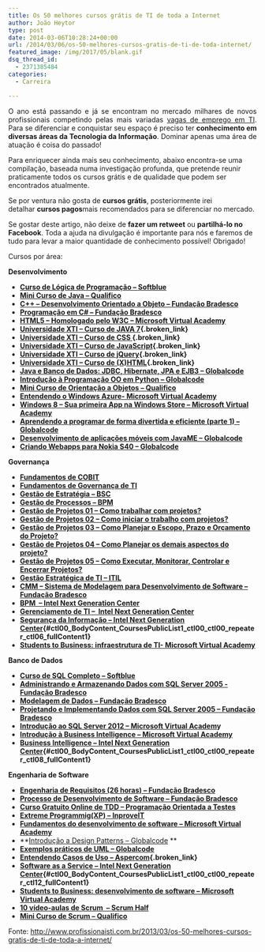 ```yaml
---
title: Os 50 melhores cursos grátis de TI de toda a Internet
author: João Heytor
type: post
date: 2014-03-06T10:28:24+00:00
url: /2014/03/06/os-50-melhores-cursos-gratis-de-ti-de-toda-internet/
featured_image: /img/2017/05/blank.gif
dsq_thread_id:
  - 2371385484
categories:
  - Carreira

---
```

<p style="text-align: justify">
  O ano está passando e já se encontram no mercado milhares de novos profissionais competindo pelas mais variadas <a title="Oportunidades em TI" href="http://profissionaisti.com.br/empregos/" target="_blank">vagas de emprego em TI</a>. Para se diferenciar e conquistar seu espaço é preciso ter <strong>conhecimento em diversas áreas da Tecnologia da Informação</strong>. Dominar apenas uma área de atuação é coisa do passado!
</p>

Para enriquecer ainda mais seu conhecimento, abaixo encontra-se uma compilação, baseada numa investigação profunda, que pretende reunir praticamente todos os cursos grátis e de qualidade que podem ser encontrados atualmente.

Se por ventura não gosta de **cursos grátis**, posteriormente irei detalhar **cursos pagos**mais recomendados para se diferenciar no mercado.

Se gostar deste artigo, não deixe de **fazer um retweet** ou **partilhá-lo no Facebook**. Toda a ajuda na divulgação é importante para nós e faremos de tudo para levar a maior quantidade de conhecimento possível! Obrigado!

Cursos por área:

**Desenvolvimento**

  * **<a href="http://www.softblue.com.br/site/curso/id/6/CURSO+LOGICA+DE+PROGRAMACAO+BASICO+ON+LINE+LO06" target="_blank">Curso de Lógica de Programação – Softblue</a>**
  * **<a href="http://www.qualifico.com.br/inscricao1.free.asp?curso=JBM" target="_blank" class="broken_link">Mini Curso de Java &#8211; Qualifico</a>**
  * **<a href="http://www.ev.org.br/Cursos/Lists/Cursos/DispForm.aspx?ID=22" target="_self" class="broken_link">C++ – Desenvolvimento Orientado a Objeto – Fundação Bradesco<img loading="lazy" alt="Use SHIFT+ENTER para abrir o menu (nova janela)" src="http://www.ev.org.br/_layouts/images/blank.gif" width="1" height="1" border="0" /></a>**
  * **<a href="http://www.ev.org.br/Cursos/Lists/Cursos/DispForm.aspx?ID=40" target="_self" class="broken_link">Programação em C# – Fundação Bradesco</a>**
  * **<a href="http://www.microsoftvirtualacademy.com/training-courses/html5-homologado-pelo-w3c" target="_blank">HTML5 – Homologado pelo W3C &#8211; Microsoft Virtual Academy</a>**
  * **[Universidade XTI – Curso de JAVA 7][1]{.broken_link}**
  * **[Universidade XTI – Curso de CSS ][2]{.broken_link}**
  * **[Universidade XTI – Curso de JavaScript][3]{.broken_link}**
  * **[Universidade XTI – Curso de jQuery][4]{.broken_link}**
  * **[Universidade XTI – Curso de (X)HTML][5]{.broken_link}**
  * **<a title="Clique para saber mais sobre este minicurso" href="http://www.globalcode.com.br/gratuitos/minicursos/minicurso-java-e-banco-de-dados-jdbc-hibernate-jpa-e-ejb-3" target="_blank">Java e Banco de Dados: JDBC, Hibernate, JPA e EJB3 – Globalcode</a>**
  * **<a title="Clique para saber mais sobre este minicurso" href="http://www.globalcode.com.br/gratuitos/minicursos/minicurso-introducao-a-programacao-orientada-a-objetos-em-python" target="_blank">Introdução à Programação OO em Python – Globalcode</a>**
  * **<a href="http://www.qualifico.com.br/curso.asp?curso=MOO" target="_blank" class="broken_link">Mini Curso de Orientação a Objetos &#8211; Qualifico</a>**
  * **<a href="http://www.microsoftvirtualacademy.com/training-courses/entendendo-o-windows-azure" target="_blank">Entendendo o Windows Azure- Microsoft Virtual Academy</a>**
  * **<a href="http://www.microsoftvirtualacademy.com/training-courses/windows-8-sua-primeira-app-na-windows-store" target="_blank">Windows 8 – Sua primeira App na Windows Store &#8211; Microsoft Virtual Academy</a>**
  * **<a title="Clique para saber mais sobre este minicurso" href="http://www.globalcode.com.br/gratuitos/minicursos/minicurso-aprendendo-a-programar-de-forma-divertida-e-eficiente" target="_blank">Aprendendo a programar de forma divertida e eficiente (parte 1) – Globalcode</a>**
  * **<a title="Clique para saber mais sobre este minicurso" href="http://www.globalcode.com.br/gratuitos/minicursos/minicurso-desenvolvimento-de-aplicacoes-moveis-com-javaME" target="_blank">Desenvolvimento de aplicações móveis com JavaME – Globalcode</a>**
  * **<a title="Clique para saber mais sobre este minicurso" href="http://www.globalcode.com.br/gratuitos/minicursos/minicurso-criando-webapps-para-nokia-s40" target="_blank">Criando Webapps para Nokia S40 – Globalcode</a>**

**Governança**

  * **<a href="http://www.ev.org.br/Cursos/Lists/Cursos/DispForm.aspx?ID=67" target="_self" class="broken_link">Fundamentos de COBIT<img loading="lazy" alt="Use SHIFT+ENTER para abrir o menu (nova janela)" src="http://www.ev.org.br/_layouts/images/blank.gif" width="1" height="1" border="0" /></a>**
  * **<a href="http://www.ev.org.br/Cursos/Lists/Cursos/DispForm.aspx?ID=81" target="_self" class="broken_link">Fundamentos de Governança de TI<img loading="lazy" alt="Use SHIFT+ENTER para abrir o menu (nova janela)" src="http://www.ev.org.br/_layouts/images/blank.gif" width="1" height="1" border="0" /></a>**
  * **<a href="http://www.ev.org.br/Cursos/Lists/Cursos/DispForm.aspx?ID=82" target="_self" class="broken_link">Gestão de Estratégia – BSC<img loading="lazy" alt="Use SHIFT+ENTER para abrir o menu (nova janela)" src="http://www.ev.org.br/_layouts/images/blank.gif" width="1" height="1" border="0" /></a>**
  * **<a href="http://www.ev.org.br/Cursos/Lists/Cursos/DispForm.aspx?ID=51" target="_self" class="broken_link">Gestão de Processos – BPM<img loading="lazy" alt="Use SHIFT+ENTER para abrir o menu (nova janela)" src="http://www.ev.org.br/_layouts/images/blank.gif" width="1" height="1" border="0" /></a>**
  * **<a href="http://www.ev.org.br/Cursos/Lists/Cursos/DispForm.aspx?ID=83" target="_self" class="broken_link">Gestão de Projetos 01 – Como trabalhar com projetos?<img loading="lazy" alt="Use SHIFT+ENTER para abrir o menu (nova janela)" src="http://www.ev.org.br/_layouts/images/blank.gif" width="1" height="1" border="0" /></a>**
  * **<a href="http://www.ev.org.br/Cursos/Lists/Cursos/DispForm.aspx?ID=84" target="_self" class="broken_link">Gestão de Projetos 02 – Como iniciar o trabalho com projetos?<img loading="lazy" alt="Use SHIFT+ENTER para abrir o menu (nova janela)" src="http://www.ev.org.br/_layouts/images/blank.gif" width="1" height="1" border="0" /></a>**
  * **<a href="http://www.ev.org.br/Cursos/Lists/Cursos/DispForm.aspx?ID=85" target="_self" class="broken_link">Gestão de Projetos 03 – Como Planejar o Escopo, Prazo e Orçamento do Projeto?<img loading="lazy" alt="Use SHIFT+ENTER para abrir o menu (nova janela)" src="http://www.ev.org.br/_layouts/images/blank.gif" width="1" height="1" border="0" /></a>**
  * **<a href="http://www.ev.org.br/Cursos/Lists/Cursos/DispForm.aspx?ID=86" target="_self" class="broken_link">Gestão de Projetos 04 – Como Planejar os demais aspectos do projeto?</a>**
  * **<a href="http://www.ev.org.br/Cursos/Lists/Cursos/DispForm.aspx?ID=87" target="_self" class="broken_link">Gestão de Projetos 05 – Como Executar, Monitorar, Controlar e Encerrar Projetos?<img loading="lazy" alt="Use SHIFT+ENTER para abrir o menu (nova janela)" src="http://www.ev.org.br/_layouts/images/blank.gif" width="1" height="1" border="0" /></a>**
  * **<a href="http://www.ev.org.br/Cursos/Lists/Cursos/DispForm.aspx?ID=64" target="_self" class="broken_link">Gestão Estratégica de TI – ITIL<img loading="lazy" alt="Use SHIFT+ENTER para abrir o menu (nova janela)" src="http://www.ev.org.br/_layouts/images/blank.gif" width="1" height="1" border="0" /></a>**
  * **<a href="http://www.ev.org.br/Cursos/Lists/Cursos/DispForm.aspx?ID=16" target="_blank" class="broken_link">CMM – Sistema de Modelagem para Desenvolvimento de Software – Fundação Bradesco<img loading="lazy" alt="Use SHIFT+ENTER para abrir o menu (nova janela)" src="http://www.ev.org.br/_layouts/images/blank.gif" width="1" height="1" border="0" /></a>**
  * **<a href="http://www.nextgenerationcenter.com/detalle-curso/BPM.aspx?PageID=1" target="_blank">BPM  &#8211; Intel Next Generation Center</a>**
  * **<a href="http://www.nextgenerationcenter.com/detalle-curso/Gerenciamento_de_TI.aspx?PageID=1" target="_blank">Gerenciamento de TI –  Intel Next Generation Center</a>**
  * **[Segurança da Informação &#8211; Intel Next Generation Center][6]{#ctl00_BodyContent_CoursesPublicList1_ctl00_ctl00_repeater_ctl06_fullContent1}**
  * **<a href="http://www.microsoftvirtualacademy.com/training-courses/students-to-business-infraestrutura-de-ti" target="_blank">Students to Business: infraestrutura de TI- Microsoft Virtual Academy</a>**

**Banco de Dados**

  * **<a href="http://www.softblue.com.br/site/curso/id/3/CURSO+SQL+COMPLETO+BASICO+AO+AVANCADO+ON+LINE+BD03" target="_blank">Curso de SQL Completo – Softblue</a>**
  * **<a href="http://www.ev.org.br/Cursos/Lists/Cursos/DispForm.aspx?ID=65" target="_self" class="broken_link">Administrando e Armazenando Dados com SQL Server 2005 -Fundação Bradesco<img loading="lazy" alt="Use SHIFT+ENTER para abrir o menu (nova janela)" src="http://www.ev.org.br/_layouts/images/blank.gif" width="1" height="1" border="0" /></a>**
  * **<a href="http://www.ev.org.br/Cursos/Lists/Cursos/DispForm.aspx?ID=61" target="_self" class="broken_link">Modelagem de Dados – Fundação Bradesco<img loading="lazy" alt="Use SHIFT+ENTER para abrir o menu (nova janela)" src="http://www.ev.org.br/_layouts/images/blank.gif" width="1" height="1" border="0" /></a>**
  * **<a href="http://www.ev.org.br/Cursos/Lists/Cursos/DispForm.aspx?ID=66" target="_self" class="broken_link">Projetando e Implementando Dados com SQL Server 2005 – Fundação Bradesco</a>**
  * **<a href="http://www.microsoftvirtualacademy.com/training-courses/introducao-ao-sql-server-2012" target="_blank">Introdução ao SQL Server 2012 – Microsoft Virtual Academ</a>y**
  * **<a href="http://www.microsoftvirtualacademy.com/training-courses/introducao-a-business-intelligence" target="_blank">Introdução à Business Intelligence – Microsoft Virtual Academy</a>**
  * **[Business Intelligence &#8211; Intel Next Generation Center][7]{#ctl00_BodyContent_CoursesPublicList1_ctl00_ctl00_repeater_ctl08_fullContent1}**

**Engenharia de Software**

  * **<a href="http://www.ev.org.br/Cursos/Lists/Cursos/DispForm.aspx?ID=17" target="_blank" class="broken_link">Engenharia de Requisitos (26 horas) – Fundação Bradesco</a>**
  * **<a href="http://www.ev.org.br/Cursos/Lists/Cursos/CursosOnline.aspx?List=98e0d3db-98a8-470b-add0-1ca8f9acf05c&ID=18&Source=http%3A%2F%2Fwww%2Eev%2Eorg%2Ebr%2FCursos%2FPaginas%2FOnline%2Easpx" target="_blank" class="broken_link">Processo de Desenvolvimento de Software – Fundação Bradesco</a>**
  * **[Curso Gratuito Online de TDD – Programação Orientada a Testes][8]**
  * **<a href="http://improveit.com.br/xp" target="_blank" class="broken_link">Extreme Programmig(XP) – InproveIT</a>**
  * **<a href="http://www.microsoftvirtualacademy.com/training-courses/fundamentos-do-desenvolvimento-de-software" target="_blank">Fundamentos do desenvolvimento de software &#8211; Microsoft Virtual Academy</a>**
  * **<a title="Clique para saber mais sobre este minicurso" href="http://www.globalcode.com.br/gratuitos/minicursos/minicurso-introducao-a-design-patterns" target="_blank">Introdução a Design Patterns &#8211; Globalcode</a> **
  * **<a title="Clique para saber mais sobre este minicurso" href="http://www.globalcode.com.br/gratuitos/minicursos/minicurso-exemplos-praticos-de-uml" target="_blank">Exemplos práticos de UML – Globalcode</a>**
  * **[Entendendo Casos de Uso – Aspercom][9]{.broken_link}**
  * **[Software as a Service &#8211; Intel Next Generation Center][10]{#ctl00_BodyContent_CoursesPublicList1_ctl00_ctl00_repeater_ctl12_fullContent1}**
  * **<a href="http://www.microsoftvirtualacademy.com/training-courses/students-to-business-desenvolvimento-de-software" target="_blank">Students to Business: desenvolvimento de software &#8211; Microsoft Virtual Academy</a>**
  * **<a href="http://blog.myscrumhalf.com/webinar-scrum/" target="_blank">10 vídeo-aulas de Scrum  &#8211; Scrum Half</a>**
  * **<a href="http://www.qualifico.com.br/inscricao1.free.asp?curso=SCM" target="_blank" class="broken_link">Mini Curso de Scrum – Qualifico</a>**

Fonte: <a href="http://www.profissionaisti.com.br/2013/03/os-50-melhores-cursos-gratis-de-ti-de-toda-a-internet/" target="_blank">http://www.profissionaisti.com.br/2013/03/os-50-melhores-cursos-gratis-de-ti-de-toda-a-internet/</a>

 [1]: http://www.youtube.com/playlist?list=PLA03DEA5320ECBF85
 [2]: http://www.youtube.com/playlist?list=PL818DE9B26FECFB02
 [3]: http://www.youtube.com/playlist?list=PL48981947BAC7C172
 [4]: http://www.youtube.com/playlist?list=PL0BF91DBECE5F52F9
 [5]: http://www.youtube.com/playlist?list=PL58E7AE1ABE557AE4
 [6]: http://www.nextgenerationcenter.com/detalle-curso/Seguran%c3%a7a_da_Informa%c3%a7%c3%a3o.aspx?PageID=1
 [7]: http://www.nextgenerationcenter.com/detalle-curso/Business_Intelligence.aspx?PageID=1
 [8]: http://www.portalgsti.com.br/2011/09/curso-gratuito-online-de-tdd.html
 [9]: http://www.aspercom.com.br/ead/course/view.php?id=6
 [10]: http://www.nextgenerationcenter.com/detalle-curso/Software_as_a_Service.aspx?PageID=1